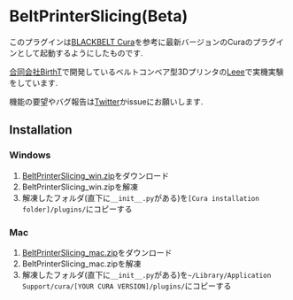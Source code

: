 # BeltPrinterSlicing(Beta)
このプラグインは[BLACKBELT Cura](https://github.com/BlackBelt3D/Cura)を参考に最新バージョンのCuraのプラグインとして起動するようにしたものです. 

[合同会社BirthT](https://birtht.xyz/#/)で開発しているベルトコンベア型3Dプリンタの[Leee](https://birtht.xyz/#/Leee)で実機実験をしています.

機能の要望やバグ報告は[Twitter](https://twitter.com/BirthT_3D)かissueにお願いします.

## Installation
### Windows
1. [BeltPrinterSlicing_win.zip](https://github.com/BirthT/BeltPrinterSlicing/releases/download/0.9.0/BeltPrinterSlicing_win.zip)をダウンロード
2. BeltPrinterSlicing_win.zipを解凍
3. 解凍したフォルダ(直下に`__init__.py`がある)を`[Cura installation folder]/plugins/`にコピーする

### Mac
1. [BeltPrinterSlicing_mac.zip](https://github.com/BirthT/BeltPrinterSlicing/releases/download/0.9.0/BeltPrinterSlicing_mac.zip)をダウンロード
2. BeltPrinterSlicing_mac.zipを解凍
3. 解凍したフォルダ(直下に`__init__.py`がある)を`~/Library/Application Support/cura/[YOUR CURA VERSION]/plugins/`にコピーする
